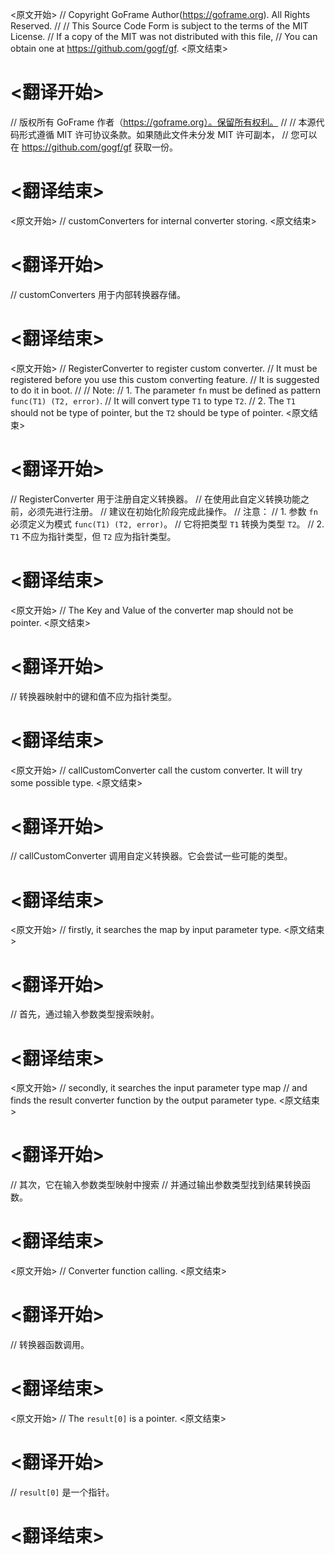 
<原文开始>
// Copyright GoFrame Author(https://goframe.org). All Rights Reserved.
//
// This Source Code Form is subject to the terms of the MIT License.
// If a copy of the MIT was not distributed with this file,
// You can obtain one at https://github.com/gogf/gf.
<原文结束>

# <翻译开始>
// 版权所有 GoFrame 作者（https://goframe.org）。保留所有权利。
//
// 本源代码形式遵循 MIT 许可协议条款。如果随此文件未分发 MIT 许可副本，
// 您可以在 https://github.com/gogf/gf 获取一份。
# <翻译结束>


<原文开始>
// customConverters for internal converter storing.
<原文结束>

# <翻译开始>
// customConverters 用于内部转换器存储。
# <翻译结束>


<原文开始>
// RegisterConverter to register custom converter.
// It must be registered before you use this custom converting feature.
// It is suggested to do it in boot.
//
// Note:
//  1. The parameter `fn` must be defined as pattern `func(T1) (T2, error)`.
//     It will convert type `T1` to type `T2`.
//  2. The `T1` should not be type of pointer, but the `T2` should be type of pointer.
<原文结束>

# <翻译开始>
// RegisterConverter 用于注册自定义转换器。
// 在使用此自定义转换功能之前，必须先进行注册。
// 建议在初始化阶段完成此操作。
// 注意：
// 1. 参数 `fn` 必须定义为模式 `func(T1) (T2, error)`。
//    它将把类型 `T1` 转换为类型 `T2`。
// 2. `T1` 不应为指针类型，但 `T2` 应为指针类型。
# <翻译结束>


<原文开始>
// The Key and Value of the converter map should not be pointer.
<原文结束>

# <翻译开始>
// 转换器映射中的键和值不应为指针类型。
# <翻译结束>


<原文开始>
// callCustomConverter call the custom converter. It will try some possible type.
<原文结束>

# <翻译开始>
// callCustomConverter 调用自定义转换器。它会尝试一些可能的类型。
# <翻译结束>


<原文开始>
// firstly, it searches the map by input parameter type.
<原文结束>

# <翻译开始>
// 首先，通过输入参数类型搜索映射。
# <翻译结束>


<原文开始>
	// secondly, it searches the input parameter type map
	// and finds the result converter function by the output parameter type.
<原文结束>

# <翻译开始>
// 其次，它在输入参数类型映射中搜索
// 并通过输出参数类型找到结果转换函数。
# <翻译结束>


<原文开始>
// Converter function calling.
<原文结束>

# <翻译开始>
// 转换器函数调用。
# <翻译结束>


<原文开始>
// The `result[0]` is a pointer.
<原文结束>

# <翻译开始>
// `result[0]` 是一个指针。
# <翻译结束>

